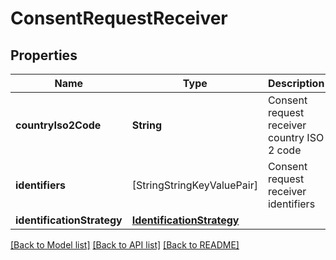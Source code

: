 # ConsentRequestReceiver

## Properties
Name | Type | Description | Notes
------------ | ------------- | ------------- | -------------
**countryIso2Code** | **String** | Consent request receiver country ISO 2 code | 
**identifiers** | [StringStringKeyValuePair] | Consent request receiver identifiers | 
**identificationStrategy** | [**IdentificationStrategy**](IdentificationStrategy.md) |  | 

[[Back to Model list]](../README.md#documentation-for-models) [[Back to API list]](../README.md#documentation-for-api-endpoints) [[Back to README]](../README.md)


